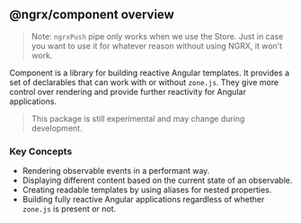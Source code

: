 ## @ngrx/component overview

> Note: `ngrxPush` pipe only works when we use the Store. Just in case you want to use it for
> whatever reason without using NGRX, it won’t work.

Component is a library for building reactive Angular templates. It provides a set of
declarables that can work with or without `zone.js`. They give more control over rendering
and provide further reactivity for Angular applications.

> This package is still experimental and may change during development.

### Key Concepts

- Rendering observable events in a performant way.
- Displaying different content based on the current state of an observable.
- Creating readable templates by using aliases for nested properties.
- Building fully reactive Angular applications regardless of whether `zone.js` is present or not.
